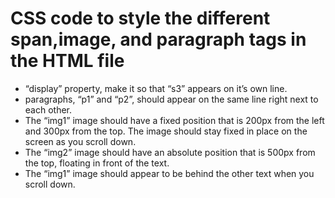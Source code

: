 # CSS code to style the different span,image, and paragraph tags in the HTML file
* “display” property, make it so that “s3” appears on it’s own line.
* paragraphs, “p1” and “p2”, should appear on the same line right next to each
other.
* The “img1” image should have a fixed position that is 200px from the left and
300px from the top. The image should stay fixed in place on the screen as you
scroll down.
* The “img2” image should have an absolute position that is 500px from the top,
floating in front of the text.
* The “img1” image should appear to be behind the other text when you scroll
down.